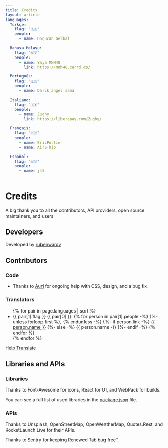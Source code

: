 ```yaml
---
title: Credits
layout: article
languages:
  Türkçe:
    flag: "🇹🇷"
    people:
      - name: Doğucan Gelbal

  Bahasa Melayu:
    flag: "🇲🇾"
    people:
      - name: Yaya MNH48
        link: https://mnh48.carrd.co/

  Português:
    flag: "🇧🇷"
    people:
      - name: Darck angel sama

  Italiano:
    flag: "🇮🇹"
    people:
      - name: Zughy
        link: https://liberapay.com/Zughy/

  Français:
    flag: "🇫🇷"
    people:
      - name: EricPorlier
      - name: AirSThib

  Español:
    flag: "🇪🇸"
    people:
      - name: j45
---
```


# Credits

<p class="has-text-grey-light">
	A big thank you to all the contributors, API providers, open source maintainers,
	and users
</p>

## Developers

Developed by [rubenwardy](https://rubenwardy.com)

## Contributors

### Code

* Thanks to [Auri](https://github.com/Aurailus) for ongoing help with CSS,
  design, and a bug fix.

### Translators

<ul>
{% for pair in page.languages | sort %}
	<li>
		{{ pair[1].flag }}
		{{ pair[0] }}:
		{% for person in pair[1].people -%}
			{%- unless forloop.first %}, {% endunless -%}
			{%- if person.link -%}
				<a href="{{ person.link }}" rel="nofollow">{{ person.name }}</a>
			{%- else -%}
				{{ person.name -}}
			{%- endif -%}
		{% endfor %}
	</li>
{% endfor %}
</ul>

<p>
	<a class="button is-secondary" href="https://renewedtab.com/translations/">
		<i class="fas fa-language mr-2"></i>
		Help Translate
	</a>
</p>

## Libraries and APIs

### Libraries

Thanks to Font-Awesome for icons, React for UI, and WebPack for builds.

You can see a full list of used libraries in the
[package.json](https://gitlab.com/renewedtab/renewedtab/-/blob/master/package.json)
file.

### APIs

Thanks to Unsplash, OpenStreetMap, OpenWeatherMap, Quotes.Rest,
and RocketLaunch.Live for their APIs.

Thanks to Sentry for keeping Renewed Tab bug free&trade;.
